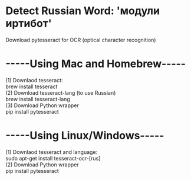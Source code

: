  # Detect Russian Word: 'модули иртибот'
 Download pytesseract for OCR (optical character recognition)

 # -----Using Mac and Homebrew-----<br/>
 (1) Downlaod tesseract:<br/>
 	brew install tesseract<br/>
 (2) Download tesseract-lang (to use Russian)<br/>
 	brew install tesseract-lang<br/>
 (3) Download Python wrapper<br/>
    pip install pytesseract<br/>

 # -----Using Linux/Windows-----
 (1) Downlaod tesseract and language:<br/>
    sudo apt-get install tesseract-ocr-[rus]<br/>
 (2) Download Python wrapper<br/>
    pip install pytesseract<br/>
